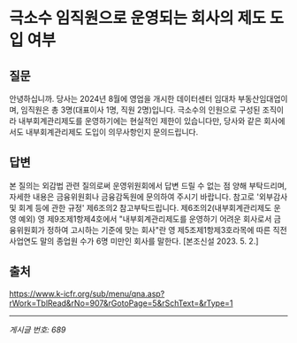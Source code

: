 # 극소수 임직원으로 운영되는 회사의 제도 도입 여부

## 질문
안녕하십니까.
당사는 2024년 8월에 영업을 개시한 데이터센터 임대차 부동산임대업이며, 임직원은 총 3명(대표이사 1명, 직원 2명)입니다.
극소수의 인원으로 구성된 조직이라 내부회계관리제도를 운영하기에는 현실적인 제한이 있습니다만,
당사와 같은 회사에서도 내부회계관리제도 도입이 의무사항인지 문의드립니다.

## 답변
본 질의는 외감법 관련 질의로써 운영위원회에서 답변 드릴 수 없는 점 양해 부탁드리며, 자세한 내용은 금융위원회나 금융감독원에 문의하여 주시기 바랍니다.
참고로 '외부감사 및 회계 등에 관한 규정' 제6조의2 참고부탁드립니다.
제6조의2(내부회계관리제도 운영 예외)
영 제9조제1항제4호에서 "내부회계관리제도를 운영하기 어려운 회사로서 금융위원회가 정하여 고시하는 기준에 맞는 회사"란 영 제5조제1항제3호라목에 따른 직전 사업연도 말의 종업원 수가 6명 미만인 회사를 말한다. [본조신설 2023. 5. 2.]

## 출처
https://www.k-icfr.org/sub/menu/qna.asp?rWork=TblRead&rNo=907&rGotoPage=5&rSchText=&rType=1

---
*게시글 번호: 689*
